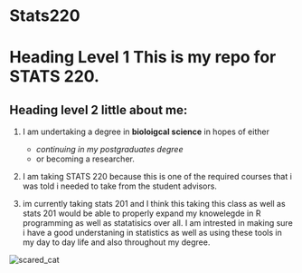 # Stats220 

# Heading Level 1 This is my repo for STATS 220. 

## Heading level 2 little about me:

1. I am undertaking a degree in **bioloigcal science** in hopes of either
   - *continuing in my postgraduates degree*
   - or becoming a researcher. 

3. I am taking STATS 220 because this is one of the required courses that i was told i needed to take from the student advisors. 

4. im currently taking stats 201 and I think this taking this class as well as stats 201 would be able to properly expand my knowelegde in R programming as well as statatisics over all. I am intrested in making sure i have a good understaning in statistics as well as using these tools in my day to day life and also throughout my degree. 

![scared_cat](https://media.makeameme.org/created/stats-i-have-4623646900.jpg)
